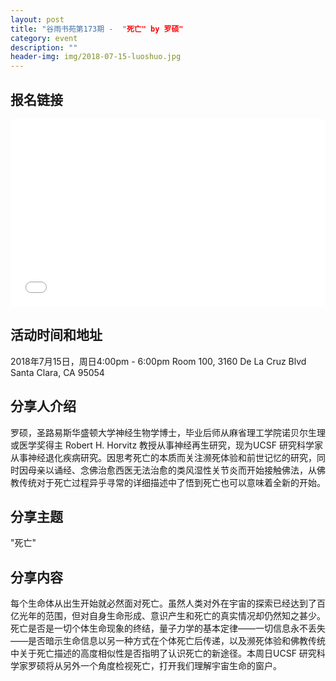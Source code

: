 ```yaml
---
layout: post
title: "谷雨书苑第173期 -  "死亡" by 罗硕"
category: event
description: ""
header-img: img/2018-07-15-luoshuo.jpg
---
```


## 报名链接
<div style="width:100%; text-align:left;" ><iframe src="//eventbrite.com/tickets-external?eid=47907870731&ref=etckt" frameborder="0" height="300" width="100%" vspace="0" hspace="0" marginheight="5" marginwidth="5" scrolling="auto" allowtransparency="true"></iframe></div>

## 活动时间和地址
2018年7月15日，周日4:00pm - 6:00pm
Room 100, 3160 De La Cruz Blvd Santa Clara, CA 95054

## 分享人介绍
罗硕，圣路易斯华盛顿大学神经生物学博士，毕业后师从麻省理工学院诺贝尔生理或医学奖得主 Robert H. Horvitz 教授从事神经再生研究，现为UCSF 研究科学家从事神经退化疾病研究。因思考死亡的本质而关注濒死体验和前世记忆的研究，同时因母亲以诵经、念佛治愈西医无法治愈的类风湿性关节炎而开始接触佛法，从佛教传统对于死亡过程异乎寻常的详细描述中了悟到死亡也可以意味着全新的开始。

## 分享主题
"死亡"


## 分享内容 
每个生命体从出生开始就必然面对死亡。虽然人类对外在宇宙的探索已经达到了百亿光年的范围，但对自身生命形成、意识产生和死亡的真实情况却仍然知之甚少。死亡是否是一切个体生命现象的终结，量子力学的基本定律——一切信息永不丢失——是否暗示生命信息以另一种方式在个体死亡后传递，以及濒死体验和佛教传统中关于死亡描述的高度相似性是否指明了认识死亡的新途径。本周日UCSF 研究科学家罗硕将从另外一个角度检视死亡，打开我们理解宇宙生命的窗户。
